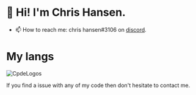 # 👋 Hi! I'm Chris Hansen.


- 📫 How to reach me: chris hansen#3106 on [discord](https://discord.com/channels/@me).


# My langs
![CpdeLogos](https://user-images.githubusercontent.com/75200147/111684061-240a8e00-881e-11eb-9c54-ca97eaf605f2.png)

If you find a issue with any of my code then don't hesitate to contact me.
